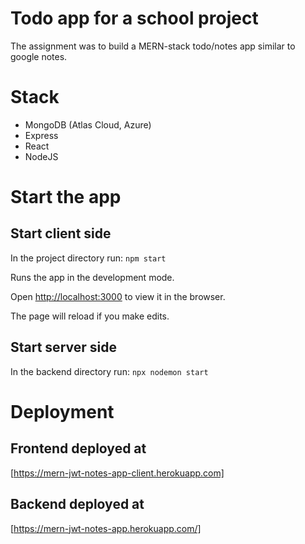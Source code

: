 # Todo app for a school project

The assignment was to build a MERN-stack todo/notes app similar to google notes. 

# Stack

- MongoDB (Atlas Cloud, Azure)
- Express
- React
- NodeJS

# Start the app
## Start client side

In the project directory run:
`npm start`

Runs the app in the development mode.

Open [http://localhost:3000](http://localhost:3000) to view it in the browser.

The page will reload if you make edits.

## Start server side

In the backend directory run:
`npx nodemon start`
# Deployment
## Frontend deployed at

[https://mern-jwt-notes-app-client.herokuapp.com]

## Backend deployed at

[https://mern-jwt-notes-app.herokuapp.com/]
